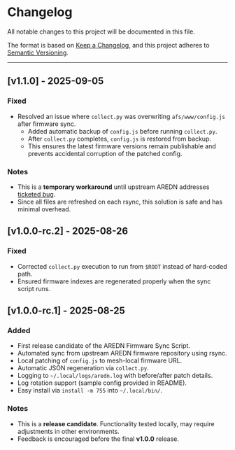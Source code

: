 # Changelog

All notable changes to this project will be documented in this file.

The format is based on [Keep a Changelog](https://keepachangelog.com/en/1.0.0/), 
and this project adheres to [Semantic Versioning](https://semver.org/spec/v2.0.0.html).

---
## [v1.1.0] - 2025-09-05
### Fixed
- Resolved an issue where `collect.py` was overwriting `afs/www/config.js` after firmware sync.
  - Added automatic backup of `config.js` before running `collect.py`.
  - After `collect.py` completes, `config.js` is restored from backup.
  - This ensures the latest firmware versions remain publishable and prevents accidental corruption of the patched config.

### Notes
- This is a **temporary workaround** until upstream AREDN addresses [ticketed bug](https://github.com/drcit-lab42/aredn-firmware-sync/issues/5).
- Since all files are refreshed on each rsync, this solution is safe and has minimal overhead.


## [v1.0.0-rc.2] - 2025-08-26
### Fixed
- Corrected `collect.py` execution to run from `$ROOT` instead of hard-coded path.
- Ensured firmware indexes are regenerated properly when the sync script runs.


## [v1.0.0-rc.1] - 2025-08-25
### Added
- First release candidate of the AREDN Firmware Sync Script.
- Automated sync from upstream AREDN firmware repository using rsync.
- Local patching of `config.js` to mesh-local firmware URL.
- Automatic JSON regeneration via `collect.py`.
- Logging to `~/.local/logs/aredn.log` with before/after patch details.
- Log rotation support (sample config provided in README).
- Easy install via `install -m 755` into `~/.local/bin/`.

### Notes
- This is a **release candidate**. Functionality tested locally, may require adjustments in other environments.
- Feedback is encouraged before the final **v1.0.0** release.
